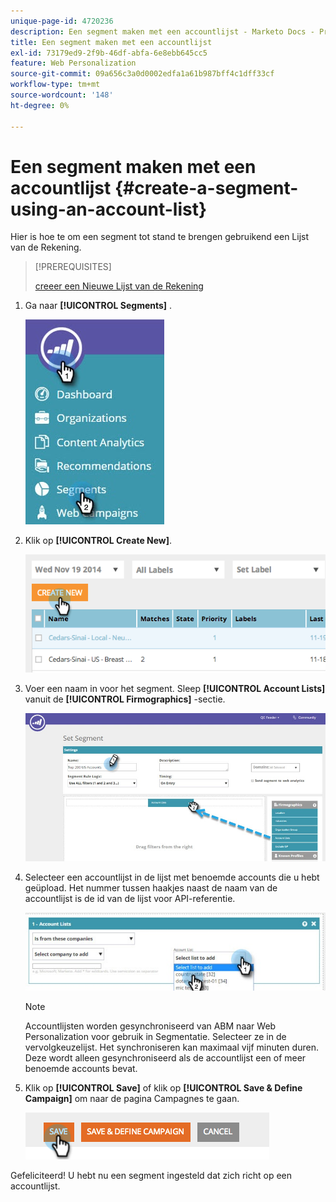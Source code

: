 ```yaml
---
unique-page-id: 4720236
description: Een segment maken met een accountlijst - Marketo Docs - Productdocumentatie
title: Een segment maken met een accountlijst
exl-id: 73179ed9-2f9b-46df-abfa-6e8ebb645cc5
feature: Web Personalization
source-git-commit: 09a656c3a0d0002edfa1a61b987bff4c1dff33cf
workflow-type: tm+mt
source-wordcount: '148'
ht-degree: 0%

---
```


# Een segment maken met een accountlijst {#create-a-segment-using-an-account-list}

Hier is hoe te om een segment tot stand te brengen gebruikend een Lijst van de Rekening.

>[!PREREQUISITES]
>
>[ creeer een Nieuwe Lijst van de Rekening ](/help/marketo/product-docs/target-account-management/target/account-lists.md)

1. Ga naar **[!UICONTROL Segments]** .

   ![](assets/new-dropdown-segments-hand-no-account-list.jpg)

1. Klik op **[!UICONTROL Create New]**.

   ![](assets/image2014-11-19-19-3a33-3a47.png)

1. Voer een naam in voor het segment. Sleep **[!UICONTROL Account Lists]** vanuit de **[!UICONTROL Firmographics]** -sectie.

   ![](assets/set-segment-hands.jpg)

1. Selecteer een accountlijst in de lijst met benoemde accounts die u hebt geüpload. Het nummer tussen haakjes naast de naam van de accountlijst is de id van de lijst voor API-referentie.

   ![](assets/select-list-for-segment-hands.jpg)

   >[!NOTE]
   >
   >Accountlijsten worden gesynchroniseerd van ABM naar Web Personalization voor gebruik in Segmentatie. Selecteer ze in de vervolgkeuzelijst. Het synchroniseren kan maximaal vijf minuten duren. Deze wordt alleen gesynchroniseerd als de accountlijst een of meer benoemde accounts bevat.

1. Klik op **[!UICONTROL Save]** of klik op **[!UICONTROL Save & Define Campaign]** om naar de pagina Campagnes te gaan.

   ![](assets/image2014-11-19-19-3a48-3a20.png)

Gefeliciteerd! U hebt nu een segment ingesteld dat zich richt op een accountlijst.
